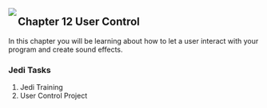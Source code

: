 <img align="left" src="http://hermonswebsites.com/Classes/CS/python.png"><H2>Chapter 12 User Control</H2>

In this chapter you will be learning about how to let a user interact with your program and create sound effects. 


<h3>Jedi Tasks</h3>
<ol>
  <li>Jedi Training</li>
  <li>User Control Project</li>
  </ol>
